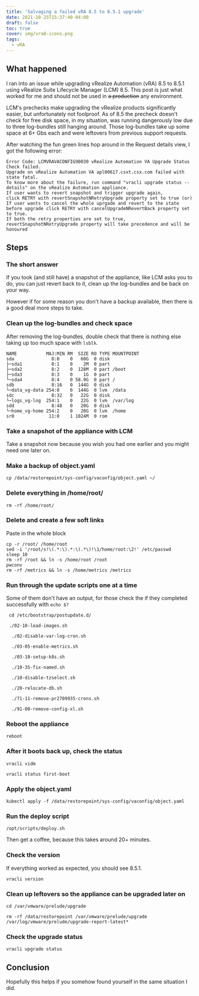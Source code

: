```yaml
---
title: 'Salvaging a failed vRA 8.5 to 8.5.1 upgrade'
date: 2021-10-25T15:37:40-04:00
draft: false
toc: true
cover: img/vra8-icons.png
tags:
  - vRA
---
```


## What happened

I ran into an issue while upgrading vRealize Automation (vRA) 8.5 to 8.5.1 using vRealize Suite Lifecycle Manager (LCM) 8.5. This post is just what worked for me and should not be used in ~~a production~~ any environment.

LCM's prechecks make upgrading the vRealize products significantly easier, but unfortunately not foolproof. As of 8.5 the precheck doesn't check for free disk space, in my situation, was running dangerously low due to three log-bundles still hanging around. Those log-bundles take up some space at 6+ Gbs each and were leftovers from previous support requests.

After watching the fun green lines hop around in the Request details view, I got the following error:

```text
Error Code: LCMVRAVACONFIG90030 vRealize Automation VA Upgrade Status Check failed.
Upgrade on vRealize Automation VA apl00617.csxt.csx.com failed with state fatal.
To know more about the failure, run command "vracli upgrade status --details" on the vRealize Automation appliance.
If user wants to revert snapshot and trigger upgrade again,
click RETRY with revertSnapshotNRetryUpgrade property set to true (or)
If user wants to cancel the whole uprgade and revert to the state before upgrade click RETRY with cancelUpgradeNRevertBack property set to true.
If both the retry properties are set to true, revertSnapshotNRetryUpgrade property will take precedence and will be honoured
```

## Steps

### The short answer

If you took (and still have) a snapshot of the appliance, like LCM asks you to do, you can just revert back to it, clean up the log-bundles and be back on your way.

However if for some reason you don't have a backup available, then there is a good deal more steps to take.

### Clean up the log-bundles and check space

After removing the log-bundles, double check that there is nothing else taking up too much space with `lsblk`.

```shell
NAME           MAJ:MIN RM  SIZE RO TYPE MOUNTPOINT
sda              8:0    0   60G  0 disk
├─sda1           8:1    0    2M  0 part
├─sda2           8:2    0  128M  0 part /boot
├─sda3           8:3    0    1G  0 part
└─sda4           8:4    0 58.9G  0 part /
sdb              8:16   0  144G  0 disk
└─data_vg-data 254:0    0  144G  0 lvm  /data
sdc              8:32   0   22G  0 disk
└─logs_vg-log  254:1    0   22G  0 lvm  /var/log
sdd              8:48   0   20G  0 disk
└─home_vg-home 254:2    0   20G  0 lvm  /home
sr0             11:0    1 1024M  0 rom
```

### Take a snapshot of the appliance with LCM

Take a snapshot now because you wish you had one earlier and you might need one later on.

### Make a backup of object.yaml

```shell
cp /data/restorepoint/sys-config/vaconfig/object.yaml ~/
```

### Delete everything in /home/root/

```shell
rm -rf /home/root/
```

### Delete and create a few soft links

Paste in the whole block

```shell
cp -r /root/ /home/root
sed -i '/root/s!\(.*:\).*:\(.*\)!\1/home/root:\2!' /etc/passwd
sleep 10
rm -rf /root && ln -s /home/root /root
pwconv
rm -rf /metrics && ln -s /home/metrics /metrics
```

### Run through the update scripts one at a time

Some of them don't have an output, for those check the if they completed successfully with `echo $?`

```shell
 cd /etc/bootstrap/postupdate.d/
```

```shell
 ./02-10-load-images.sh
```

```shell
  ./02-disable-var-log-cron.sh
```

```shell
  ./03-05-enable-metrics.sh
```

```shell
  ./03-10-setup-k8s.sh
```

```shell
  ./10-35-fix-named.sh
```

```shell
  ./10-disable-tzselect.sh
```

```shell
  ./20-relocate-db.sh
```

```shell
  ./71-11-remove-pr2709935-crons.sh
```

```shell
  ./91-00-remove-config-xl.sh
```

### Reboot the appliance

```shell
reboot
```

### After it boots back up, check the status

```shell
vracli vidm
```

```shell
vracli status first-boot
```

### Apply the object.yaml

```shell
kubectl apply -f /data/restorepoint/sys-config/vaconfig/object.yaml
```

### Run the deploy script

```shell
/opt/scripts/deploy.sh
```

Then get a coffee, because this takes around 20+ minutes.

### Check the version

If everything worked as expected, you should see 8.5.1.

```shell
vracli version
```

### Clean up leftovers so the appliance can be upgraded later on

```shell
cd /var/vmware/prelude/upgrade
```

```shell
rm -rf /data/restorepoint /var/vmware/prelude/upgrade /var/log/vmware/prelude/upgrade-report-latest*
```

### Check the upgrade status

```shell
vracli upgrade status
```

## Conclusion

Hopefully this helps if you somehow found yourself in the same situation I did.

